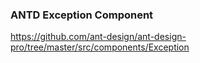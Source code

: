 ### ANTD Exception Component

https://github.com/ant-design/ant-design-pro/tree/master/src/components/Exception
